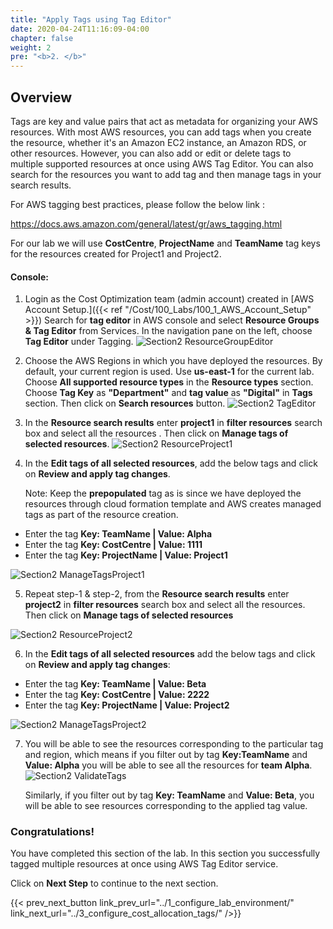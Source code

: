```yaml
---
title: "Apply Tags using Tag Editor"
date: 2020-04-24T11:16:09-04:00
chapter: false
weight: 2
pre: "<b>2. </b>"
---
```

## Overview

Tags are key and value pairs that act as metadata for organizing your AWS resources. With most AWS resources, you can add tags when you create the resource, whether it's an Amazon EC2 instance, an Amazon RDS, or other resources. However, you can also add or edit or delete tags to multiple supported resources at once using AWS Tag Editor. You can also search for the resources you want to add tag and then manage tags in your search results.

For AWS tagging best practices, please follow the below link :

<https://docs.aws.amazon.com/general/latest/gr/aws_tagging.html>

For our lab we will use **CostCentre**, **ProjectName** and **TeamName** tag keys for the resources created for Project1 and Project2.


#### Console:

1. Login as the Cost Optimization team (admin account) created in [AWS Account Setup.]({{< ref "/Cost/100_Labs/100_1_AWS_Account_Setup" >}}) Search for **tag editor** in AWS console and select **Resource Groups & Tag Editor** from Services. In the navigation pane on the left, choose **Tag Editor** under Tagging.
 ![Section2 ResourceGroupEditor](/Cost/200_Cost_Category/Images/section2/resourceGroupTagEditorService.png)

2. Choose the AWS Regions in which you have deployed the resources. By
    default, your current region is used. Use **us-east-1** for the current
    lab. Choose **All supported resource types** in the **Resource types** section. Choose **Tag Key** as **"Department"** and **tag value** as
    **"Digital"** in **Tags** section. Then click on **Search resources** button.
 ![Section2 TagEditor](/Cost/200_Cost_Category/Images/section2/tagEditorFindResources.png)

3. In the **Resource search results** enter **project1** in **filter resources** search box and select all the resources . Then click on **Manage tags of selected resources**.
 ![Section2 ResourceProject1](/Cost/200_Cost_Category/Images/section2/resourceSearchResultProject1.png)

4. In the **Edit tags of all selected resources**, add the below tags and click on **Review and apply tag changes**.

   Note: Keep the **prepopulated** tag as is since we have deployed the resources
    through cloud formation template and AWS creates managed tags as
    part of the resource creation.

- Enter the tag **Key: TeamName | Value: Alpha**
- Enter the tag **Key: CostCentre | Value: 1111**
- Enter the tag **Key: ProjectName | Value: Project1**

 ![Section2 ManageTagsProject1](/Cost/200_Cost_Category/Images/section2/manageTagsProject1.png)

5.  Repeat step-1 & step-2, from the **Resource search results** enter **project2** in **filter resources** search box and select all the resources. Then click on **Manage tags of selected resources**

 ![Section2 ResourceProject2](/Cost/200_Cost_Category/Images/section2/resourceSearchResultProject2.png)

6.  In the **Edit tags of all selected resources** add the below tags and click on **Review and apply tag changes**:

- Enter the tag **Key: TeamName | Value: Beta**
- Enter the tag **Key: CostCentre | Value: 2222**
- Enter the tag **Key: ProjectName | Value: Project2**

 ![Section2 ManageTagsProject2](/Cost/200_Cost_Category/Images/section2/manageTagsProject2.png)

7. You will be able to see the resources corresponding to the
    particular tag and region, which means if you filter out by tag **Key:TeamName** and **Value: Alpha** you will be able to see all the resources
    for **team Alpha**.  ![Section2 ValidateTags](/Cost/200_Cost_Category/Images/section2/validateTagsTeamAlpha.png)
   
   Similarly, if you filter out by tag **Key: TeamName** and **Value: Beta**, you will be able to see resources corresponding to the applied tag value.



   

### Congratulations!

You have completed this section of the lab. In this section you
successfully tagged multiple resources at once using AWS Tag Editor
service.

Click on **Next Step** to continue to the next section.

{{< prev_next_button link_prev_url="../1_configure_lab_environment/" link_next_url="../3_configure_cost_allocation_tags/" />}}
